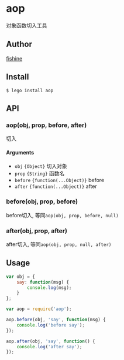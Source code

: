 # aop 

对象函数切入工具

## Author

[fishine](https://github.com/feix760/)

## Install

```
$ lego install aop
```

## API

### aop(obj, prop, before, after)

切入

#### Arguments

- `obj` `{Object}` 切入对象
- `prop` `{String}` 函数名
- `before` `{function(...Object)}` before
- `after` `{function(...Object)}` after

### before(obj, prop, before)

before切入, 等同`aop(obj, prop, before, null)`

### after(obj, prop, after)

after切入, 等同`aop(obj, prop, null, after)`

## Usage

```js
var obj = {
    say: function(msg) {
        console.log(msg);
    }
};

var aop = require('aop');

aop.before(obj, 'say', function(msg) {
    console.log('before say');
});

aop.after(obj, 'say', function() {
    console.log('after say');
});
```
